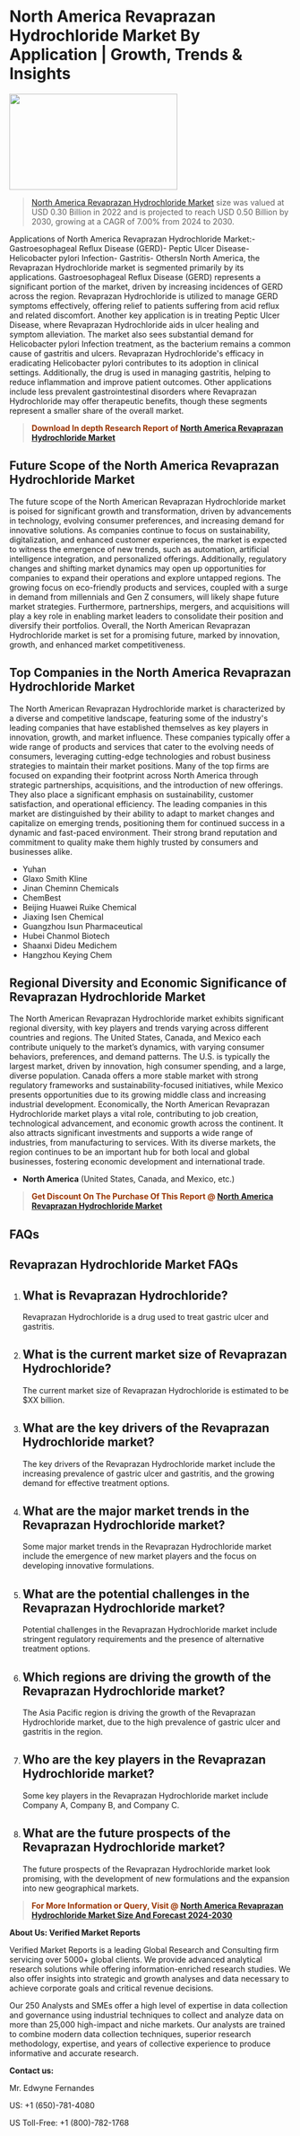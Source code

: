 <p><h1>North America Revaprazan Hydrochloride Market By Application | Growth, Trends & Insights</h1><p><img class="aligncenter size-medium wp-image-105565" src="https://ffe5etoiles.com/wp-content/uploads/2025/01/MST7-300x171.png" alt="" width="300" height="171" /></p><blockquote><p><a href="https://www.verifiedmarketreports.com/download-sample/?rid=324088&utm_source=Github-NA&utm_medium=355" target="_blank">North America Revaprazan Hydrochloride Market</a> size was valued at USD 0.30 Billion in 2022 and is projected to reach USD 0.50 Billion by 2030, growing at a CAGR of 7.00% from 2024 to 2030.</p></blockquote>Applications of North America Revaprazan Hydrochloride Market:- Gastroesophageal Reflux Disease (GERD)- Peptic Ulcer Disease- Helicobacter pylori Infection- Gastritis- OthersIn North America, the Revaprazan Hydrochloride market is segmented primarily by its applications. Gastroesophageal Reflux Disease (GERD) represents a significant portion of the market, driven by increasing incidences of GERD across the region. Revaprazan Hydrochloride is utilized to manage GERD symptoms effectively, offering relief to patients suffering from acid reflux and related discomfort. Another key application is in treating Peptic Ulcer Disease, where Revaprazan Hydrochloride aids in ulcer healing and symptom alleviation. The market also sees substantial demand for Helicobacter pylori Infection treatment, as the bacterium remains a common cause of gastritis and ulcers. Revaprazan Hydrochloride's efficacy in eradicating Helicobacter pylori contributes to its adoption in clinical settings. Additionally, the drug is used in managing gastritis, helping to reduce inflammation and improve patient outcomes. Other applications include less prevalent gastrointestinal disorders where Revaprazan Hydrochloride may offer therapeutic benefits, though these segments represent a smaller share of the overall market.</p><blockquote><p><span style="color: #993300;"><strong>Download In depth Research Report of <a href="https://www.verifiedmarketreports.com/download-sample/?rid=324088&utm_source=Github-NA&utm_medium=355">North America Revaprazan Hydrochloride Market</a></strong></span></p></blockquote><h2>Future Scope of the North America Revaprazan Hydrochloride Market</h2><p>The future scope of the North American Revaprazan Hydrochloride market is poised for significant growth and transformation, driven by advancements in technology, evolving consumer preferences, and increasing demand for innovative solutions. As companies continue to focus on sustainability, digitalization, and enhanced customer experiences, the market is expected to witness the emergence of new trends, such as automation, artificial intelligence integration, and personalized offerings. Additionally, regulatory changes and shifting market dynamics may open up opportunities for companies to expand their operations and explore untapped regions. The growing focus on eco-friendly products and services, coupled with a surge in demand from millennials and Gen Z consumers, will likely shape future market strategies. Furthermore, partnerships, mergers, and acquisitions will play a key role in enabling market leaders to consolidate their position and diversify their portfolios. Overall, the North American Revaprazan Hydrochloride market is set for a promising future, marked by innovation, growth, and enhanced market competitiveness.</p><h2>Top Companies in the North America Revaprazan Hydrochloride Market</h2><p>The North American Revaprazan Hydrochloride market is characterized by a diverse and competitive landscape, featuring some of the industry's leading companies that have established themselves as key players in innovation, growth, and market influence. These companies typically offer a wide range of products and services that cater to the evolving needs of consumers, leveraging cutting-edge technologies and robust business strategies to maintain their market positions. Many of the top firms are focused on expanding their footprint across North America through strategic partnerships, acquisitions, and the introduction of new offerings. They also place a significant emphasis on sustainability, customer satisfaction, and operational efficiency. The leading companies in this market are distinguished by their ability to adapt to market changes and capitalize on emerging trends, positioning them for continued success in a dynamic and fast-paced environment. Their strong brand reputation and commitment to quality make them highly trusted by consumers and businesses alike.</p><p><ul><li>Yuhan </li><li> Glaxo Smith Kline </li><li> Jinan Cheminn Chemicals </li><li> ChemBest </li><li> Beijing Huawei Ruike Chemical </li><li> Jiaxing Isen Chemical </li><li> Guangzhou Isun Pharmaceutical </li><li> Hubei Chanmol Biotech </li><li> Shaanxi Dideu Medichem </li><li> Hangzhou Keying Chem</li></ul></p><h2>Regional Diversity and Economic Significance of Revaprazan Hydrochloride Market</h2><p>The North American Revaprazan Hydrochloride market exhibits significant regional diversity, with key players and trends varying across different countries and regions. The United States, Canada, and Mexico each contribute uniquely to the market’s dynamics, with varying consumer behaviors, preferences, and demand patterns. The U.S. is typically the largest market, driven by innovation, high consumer spending, and a large, diverse population. Canada offers a more stable market with strong regulatory frameworks and sustainability-focused initiatives, while Mexico presents opportunities due to its growing middle class and increasing industrial development. Economically, the North American Revaprazan Hydrochloride market plays a vital role, contributing to job creation, technological advancement, and economic growth across the continent. It also attracts significant investments and supports a wide range of industries, from manufacturing to services. With its diverse markets, the region continues to be an important hub for both local and global businesses, fostering economic development and international trade.</p><ul> <li><strong>North America</strong> (United States, Canada, and Mexico, etc.)</li></ul><blockquote><p><span style="color: #993300;"><strong>Get Discount On The Purchase Of This Report @ <a href="https://www.verifiedmarketreports.com/ask-for-discount/?rid=324088&utm_source=Github-NA&utm_medium=355">North America Revaprazan Hydrochloride Market</a></strong></span></p></blockquote><h2>FAQs</h2><p> <h2>Revaprazan Hydrochloride Market FAQs</h1> <ol> <li> <h2>What is Revaprazan Hydrochloride?</div><div></h2> <p>Revaprazan Hydrochloride is a drug used to treat gastric ulcer and gastritis.</p> </li> <li> <h2>What is the current market size of Revaprazan Hydrochloride?</div><div></h2> <p>The current market size of Revaprazan Hydrochloride is estimated to be $XX billion.</p> </li> <li> <h2>What are the key drivers of the Revaprazan Hydrochloride market?</div><div></h2> <p>The key drivers of the Revaprazan Hydrochloride market include the increasing prevalence of gastric ulcer and gastritis, and the growing demand for effective treatment options.</p> </li> <li> <h2>What are the major market trends in the Revaprazan Hydrochloride market?</div><div></h2> <p>Some major market trends in the Revaprazan Hydrochloride market include the emergence of new market players and the focus on developing innovative formulations.</p> </li> <li> <h2>What are the potential challenges in the Revaprazan Hydrochloride market?</div><div></h2> <p>Potential challenges in the Revaprazan Hydrochloride market include stringent regulatory requirements and the presence of alternative treatment options.</p> </li> <li> <h2>Which regions are driving the growth of the Revaprazan Hydrochloride market?</div><div></h2> <p>The Asia Pacific region is driving the growth of the Revaprazan Hydrochloride market, due to the high prevalence of gastric ulcer and gastritis in the region.</p> </li> <li> <h2>Who are the key players in the Revaprazan Hydrochloride market?</div><div></h2> <p>Some key players in the Revaprazan Hydrochloride market include Company A, Company B, and Company C.</p> </li> <li> <h2>What are the future prospects of the Revaprazan Hydrochloride market?</div><div></h2> <p>The future prospects of the Revaprazan Hydrochloride market look promising, with the development of new formulations and the expansion into new geographical markets.</p> </li> </ol> </body> </html></p><blockquote><p><span style="color: #993300;"><strong>For More Information or Query, Visit @ <a href="https://www.verifiedmarketreports.com/product/revaprazan-hydrochloride-market/">North America Revaprazan Hydrochloride Market Size And Forecast 2024-2030</a></strong></span></p></blockquote><p><strong>About Us: Verified Market Reports</strong></p><p>Verified Market Reports is a leading Global Research and Consulting firm servicing over 5000+ global clients. We provide advanced analytical research solutions while offering information-enriched research studies. We also offer insights into strategic and growth analyses and data necessary to achieve corporate goals and critical revenue decisions.</p><p>Our 250 Analysts and SMEs offer a high level of expertise in data collection and governance using industrial techniques to collect and analyze data on more than 25,000 high-impact and niche markets. Our analysts are trained to combine modern data collection techniques, superior research methodology, expertise, and years of collective experience to produce informative and accurate research.</p><p><strong>Contact us:</strong></p><p>Mr. Edwyne Fernandes</p><p>US: +1 (650)-781-4080</p><p>US Toll-Free: +1 (800)-782-1768</p>
